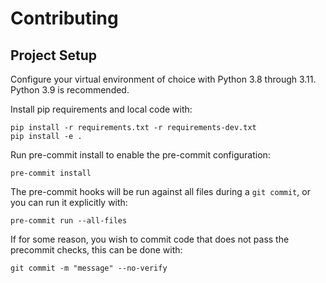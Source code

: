 # Contributing

## Project Setup

Configure your virtual environment of choice with Python 3.8 through 3.11.
Python 3.9 is recommended.

Install pip requirements and local code with:

```commandline
pip install -r requirements.txt -r requirements-dev.txt
pip install -e .
```

Run pre-commit install to enable the pre-commit configuration:

```commandline
pre-commit install
```

The pre-commit hooks will be run against all files during a `git commit`, or
you can run it explicitly with:

```commandline
pre-commit run --all-files
```

If for some reason, you wish to commit code that does not pass the precommit
checks, this can be done with:

```commandline
git commit -m "message" --no-verify
```
